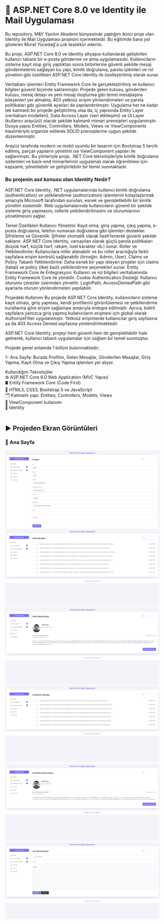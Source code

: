 # 🚀 ASP.NET Core 8.0 ve Identity ile Mail Uygulaması
Bu repository, M&Y Yazılım Akademi bünyesinde yaptığım ikinci proje olan Identity ile Mail Uygulaması projesini içermektedir. Bu eğitimde bana yol gösteren Murat Yücedağ'a çok teşekkür ederim.

Bu proje, ASP.NET Core 8.0 ve Identity altyapısı kullanılarak geliştirilen kullanıcı tabanlı bir e-posta gönderme ve alma uygulamasıdır. Kullanıcıların sisteme kayıt olup giriş yaptıktan sonra birbirlerine güvenli şekilde mesaj göndermelerini sağlayan bu yapı, kimlik doğrulama, parola işlemleri ve rol yönetimi gibi özellikleri ASP.NET Core Identity ile özelleştirilmiş olarak sunar. 

Veritabanı işlemleri Entity Framework Core ile gerçekleştirilmiş ve kullanıcı bilgileri güvenli biçimde saklanmıştır. Projede gelen kutusu, gönderilen kutusu, mesaj detayı ve yeni mesaj oluşturma gibi temel mesajlaşma bileşenleri yer almakta; 403 yetkisiz erişim yönlendirmeleri ve parola politikaları gibi güvenlik ayarları da yapılandırılmıştır. Uygulama her ne kadar tek katmanlı bir projede geliştirilmiş olsa da, iç yapısında Entity Layer (veritabanı modelleri), Data Access Layer (veri etkileşimi) ve UI Layer (kullanıcı arayüzü) olacak şekilde katmanlı mimari prensipleri uygulanmıştır. Dosya yapısı Entities, Controllers, Models, Views ve ViewComponents klasörleriyle organize edilerek SOLID prensiplerine uygun şekilde düzenlenmiştir. 

Arayüz tarafında modern ve mobil uyumlu bir tasarım için Bootstrap 5 tercih edilmiş, parçalı yapıların yönetimi ise ViewComponent yapıları ile sağlanmıştır. Bu yönleriyle proje, .NET Core teknolojileriyle kimlik doğrulama sistemleri ve back-end mimarilerinin uygulamalı olarak öğrenilmesi için kapsamlı, yönetilebilir ve geliştirilebilir bir temel sunmaktadır.<br>

### Bu projenin asıl konusu olan Identity Nedir?
ASP.NET Core Identity, .NET uygulamalarında kullanıcı kimlik doğrulama (authentication) ve yetkilendirme (authorization) işlemlerini kolaylaştırmak amacıyla Microsoft tarafından sunulan, esnek ve genişletilebilir bir kimlik yönetim sistemidir. Web uygulamalarında kullanıcıların güvenli bir şekilde sisteme giriş yapmasını, rollerle yetkilendirilmesini ve oturumlarının yönetilmesini sağlar.

Temel Özellikleri
Kullanıcı Yönetimi: Kayıt olma, giriş yapma, çıkış yapma, e-posta doğrulama, telefon numarası doğrulama gibi işlemleri destekler.
Şifreleme ve Güvenlik: Şifreler otomatik olarak hash’lenerek güvenli şekilde saklanır. ASP.NET Core Identity, varsayılan olarak güçlü parola politikaları (büyük harf, küçük harf, rakam, özel karakter vb.) sunar.
Roller ve Yetkilendirme: Kullanıcılara roller atanabilir ve bu roller aracılığıyla farklı sayfalara erişim kontrolü sağlanabilir (örneğin: Admin, User).
Claims ve Policy Tabanlı Yetkilendirme: Daha esnek bir yapı isteyen projeler için claims (talep) ve policy (ilke) bazlı yetkilendirme seçenekleri sunar.
Entity Framework Core ile Entegrasyon: Kullanıcı ve rol bilgileri veritabanında Entity Framework Core ile yönetilir.
Cookie Authentication Desteği: Kullanıcı oturumu çerezler üzerinden yönetilir. LoginPath, AccessDeniedPath gibi ayarlarla oturum yönlendirmeleri yapılabilir.

Projedeki Kullanımı
Bu projede ASP.NET Core Identity, kullanıcıların sisteme kayıt olması, giriş yapması, kendi profillerini görüntülemesi ve yetkilendirme kurallarına göre erişim sağlaması amacıyla entegre edilmiştir. Ayrıca, belirli sayfalara yalnızca giriş yapmış kullanıcıların erişmesi için global olarak AuthorizeFilter uygulanmıştır. Yetkisiz erişimlerde kullanıcılar giriş sayfasına ya da 403 Access Denied sayfasına yönlendirilmektedir.

ASP.NET Core Identity, projeyi hem güvenli hem de genişletilebilir hale getirerek, kullanıcı tabanlı uygulamalar için sağlam bir temel sunmuştur.

Projede genel anlamda 1 bölüm bulunmaktadır;

1- Ana Sayfa: Burada Profilim, Gelen Mesajlar, Gönderilen Mesajlar, Giriş Yapma, Kayıt Olma ve Çıkış Yapma işlemleri yer alıyor.

Kullandığım Teknolojiler <br>
⚙️ ASP.NET Core 6.0 Web Application (MVC Yapısı) <br>
🛢️ Entity Framework Core (Code First) <br>
🎨 HTML5, CSS3, Bootstrap 5 ve JavaScript <br>
🗂️ Katmanlı yapı: Entities, Controllers, Models, Views <br>
🧩 ViewComponent kullanımı <br>
🔐 Identity <br><br>

## :arrow_forward: Projeden Ekran Görüntüleri

### :triangular_flag_on_post: Ana Sayfa
<div align="center">
  <img src="https://github.com/melihcolak0/IdentityEmail/blob/96f25b583311c059e7fc3f5afe41424345953e67/ss/profile.jpg" alt="image alt">
</div>
<div align="center">
  <img src="https://github.com/melihcolak0/IdentityEmail/blob/96f25b583311c059e7fc3f5afe41424345953e67/ss/inbox.jpg" alt="image alt">
</div>
<div align="center">
  <img src="https://github.com/melihcolak0/IdentityEmail/blob/96f25b583311c059e7fc3f5afe41424345953e67/ss/inboxdetail.jpg" alt="image alt">
</div>
<div align="center">
  <img src="https://github.com/melihcolak0/IdentityEmail/blob/96f25b583311c059e7fc3f5afe41424345953e67/ss/sendbox.jpg" alt="image alt">
</div>
<div align="center">
  <img src="https://github.com/melihcolak0/IdentityEmail/blob/96f25b583311c059e7fc3f5afe41424345953e67/ss/sendboxdetail.jpg" alt="image alt">
</div>
<div align="center">
  <img src="https://github.com/melihcolak0/IdentityEmail/blob/96f25b583311c059e7fc3f5afe41424345953e67/ss/sendmessage.jpg" alt="image alt">
</div>
